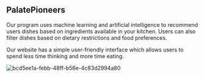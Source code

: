 
## PalatePioneers

Our program uses machine learning and artificial intelligence to recommend users dishes based on ingredients available in your kitchen. Users can also filter dishes based on dietary restrictions and food preferences.

Our website has a simple user-friendly interface which allows users to spend less time thinking and more time eating.

![bcd5ee1a-febb-48ff-b56e-4c83d2994a80](https://github.com/yxsh-uwu/PalatePioneers/assets/120573725/6e1417d2-499f-4edc-b18d-082fa3ed2342)
